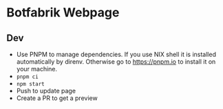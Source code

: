 # Botfabrik Webpage

## Dev

- Use PNPM to manage dependencies. If you use NIX shell it is installed automatically by direnv. Otherwise go to <https://pnpm.io> to install it on your machine.
- `pnpm ci`
- `npm start`
- Push to update page
- Create a PR to get a preview